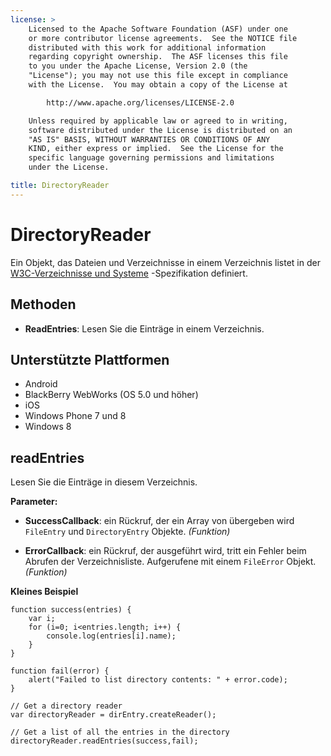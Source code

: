 ```yaml
---
license: >
    Licensed to the Apache Software Foundation (ASF) under one
    or more contributor license agreements.  See the NOTICE file
    distributed with this work for additional information
    regarding copyright ownership.  The ASF licenses this file
    to you under the Apache License, Version 2.0 (the
    "License"); you may not use this file except in compliance
    with the License.  You may obtain a copy of the License at

        http://www.apache.org/licenses/LICENSE-2.0

    Unless required by applicable law or agreed to in writing,
    software distributed under the License is distributed on an
    "AS IS" BASIS, WITHOUT WARRANTIES OR CONDITIONS OF ANY
    KIND, either express or implied.  See the License for the
    specific language governing permissions and limitations
    under the License.

title: DirectoryReader
---
```


# DirectoryReader

Ein Objekt, das Dateien und Verzeichnisse in einem Verzeichnis listet in der [W3C-Verzeichnisse und Systeme][1] -Spezifikation definiert.

 [1]: http://www.w3.org/TR/file-system-api/

## Methoden

*   **ReadEntries**: Lesen Sie die Einträge in einem Verzeichnis.

## Unterstützte Plattformen

*   Android
*   BlackBerry WebWorks (OS 5.0 und höher)
*   iOS
*   Windows Phone 7 und 8
*   Windows 8

## readEntries

Lesen Sie die Einträge in diesem Verzeichnis.

**Parameter:**

*   **SuccessCallback**: ein Rückruf, der ein Array von übergeben wird `FileEntry` und `DirectoryEntry` Objekte. *(Funktion)*

*   **ErrorCallback**: ein Rückruf, der ausgeführt wird, tritt ein Fehler beim Abrufen der Verzeichnisliste. Aufgerufene mit einem `FileError` Objekt. *(Funktion)*

**Kleines Beispiel**

    function success(entries) {
        var i;
        for (i=0; i<entries.length; i++) {
            console.log(entries[i].name);
        }
    }
    
    function fail(error) {
        alert("Failed to list directory contents: " + error.code);
    }
    
    // Get a directory reader
    var directoryReader = dirEntry.createReader();
    
    // Get a list of all the entries in the directory
    directoryReader.readEntries(success,fail);